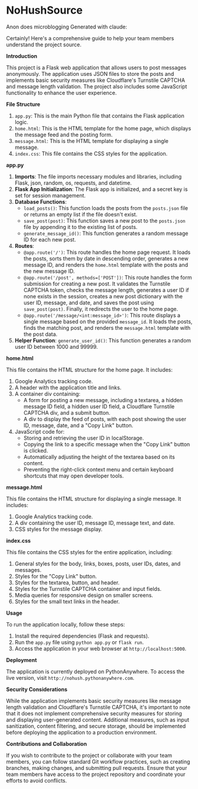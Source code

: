 # NoHushSource
Anon does microblogging
Generated with claude: 

Certainly! Here's a comprehensive guide to help your team members understand the project source.

**Introduction**

This project is a Flask web application that allows users to post messages anonymously. The application uses JSON files to store the posts and implements basic security measures like Cloudflare's Turnstile CAPTCHA and message length validation. The project also includes some JavaScript functionality to enhance the user experience.

**File Structure**

1. `app.py`: This is the main Python file that contains the Flask application logic.
2. `home.html`: This is the HTML template for the home page, which displays the message feed and the posting form.
3. `message.html`: This is the HTML template for displaying a single message.
4. `index.css`: This file contains the CSS styles for the application.

**app.py**

1. **Imports**: The file imports necessary modules and libraries, including Flask, json, random, os, requests, and datetime.
2. **Flask App Initialization**: The Flask app is initialized, and a secret key is set for session management.
3. **Database Functions**:
   - `load_posts()`: This function loads the posts from the `posts.json` file or returns an empty list if the file doesn't exist.
   - `save_post(post)`: This function saves a new post to the `posts.json` file by appending it to the existing list of posts.
   - `generate_message_id()`: This function generates a random message ID for each new post.
4. **Routes**:
   - `@app.route('/')`: This route handles the home page request. It loads the posts, sorts them by date in descending order, generates a new message ID, and renders the `home.html` template with the posts and the new message ID.
   - `@app.route('/post', methods=['POST'])`: This route handles the form submission for creating a new post. It validates the Turnstile CAPTCHA token, checks the message length, generates a user ID if none exists in the session, creates a new post dictionary with the user ID, message, and date, and saves the post using `save_post(post)`. Finally, it redirects the user to the home page.
   - `@app.route('/message/<int:message_id>')`: This route displays a single message based on the provided `message_id`. It loads the posts, finds the matching post, and renders the `message.html` template with the post data.
5. **Helper Function**: `generate_user_id()`: This function generates a random user ID between 1000 and 99999.

**home.html**

This file contains the HTML structure for the home page. It includes:

1. Google Analytics tracking code.
2. A header with the application title and links.
3. A container div containing:
   - A form for posting a new message, including a textarea, a hidden message ID field, a hidden user ID field, a Cloudflare Turnstile CAPTCHA div, and a submit button.
   - A div to display the feed of posts, with each post showing the user ID, message, date, and a "Copy Link" button.
4. JavaScript code for:
   - Storing and retrieving the user ID in localStorage.
   - Copying the link to a specific message when the "Copy Link" button is clicked.
   - Automatically adjusting the height of the textarea based on its content.
   - Preventing the right-click context menu and certain keyboard shortcuts that may open developer tools.

**message.html**

This file contains the HTML structure for displaying a single message. It includes:

1. Google Analytics tracking code.
2. A div containing the user ID, message ID, message text, and date.
3. CSS styles for the message display.

**index.css**

This file contains the CSS styles for the entire application, including:

1. General styles for the body, links, boxes, posts, user IDs, dates, and messages.
2. Styles for the "Copy Link" button.
3. Styles for the textarea, button, and header.
4. Styles for the Turnstile CAPTCHA container and input fields.
5. Media queries for responsive design on smaller screens.
6. Styles for the small text links in the header.

**Usage**

To run the application locally, follow these steps:

1. Install the required dependencies (Flask and requests).
2. Run the `app.py` file using `python app.py` or `flask run`.
3. Access the application in your web browser at `http://localhost:5000`.

**Deployment**

The application is currently deployed on PythonAnywhere. To access the live version, visit `http://nohush.pythonanywhere.com`.

**Security Considerations**

While the application implements basic security measures like message length validation and Cloudflare's Turnstile CAPTCHA, it's important to note that it does not implement comprehensive security measures for storing and displaying user-generated content. Additional measures, such as input sanitization, content filtering, and secure storage, should be implemented before deploying the application to a production environment.

**Contributions and Collaboration**

If you wish to contribute to the project or collaborate with your team members, you can follow standard Git workflow practices, such as creating branches, making changes, and submitting pull requests. Ensure that your team members have access to the project repository and coordinate your efforts to avoid conflicts.
